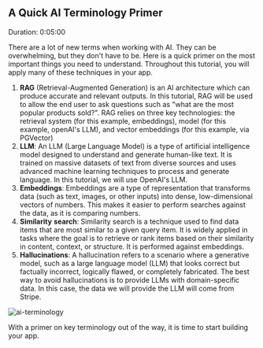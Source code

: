 ## A Quick AI Terminology Primer
Duration: 0:05:00

There are a lot of new terms when working with AI. They can be overwhelming, but they don't have to be. Here is a quick primer on the most important things you need to understand. Throughout this tutorial, you will apply many of these techniques in your app. 

1. **RAG** (Retrieval-Augmented Generation) is an AI architecture which can produce accurate and relevant outputs. In this tutorial, RAG will be used to allow the end user to ask questions such as "what are the most popular products sold?". RAG relies on three key technologies: the retrieval system (for this example, embeddings), model (for this example, openAI's LLM), and vector embeddings (for this example, via PGVector)
2. **LLM**: An LLM (Large Language Model) is a type of artificial intelligence model designed to understand and generate human-like text. It is trained on massive datasets of text from diverse sources and uses advanced machine learning techniques to process and generate language. In this tutorial, we will use OpenAI's LLM.
3. **Embeddings**: Embeddings are a type of representation that transforms data (such as text, images, or other inputs) into dense, low-dimensional vectors of numbers. This makes it easier to perform searches against the data, as it is comparing numbers. 
4. **Similarity** **search**: Similarity search is a technique used to find data items that are most similar to a given query item. It is widely applied in tasks where the goal is to retrieve or rank items based on their similarity in content, context, or structure. It is performed against embeddings. 
5. **Hallucinations**: A hallucination refers to a scenario where a generative model, such as a large language model (LLM) that looks correct but factually incorrect, logically flawed, or completely fabricated. The best way to avoid hallucinations is to provide LLMs with domain-specific data. In this case, the data we will provide the LLM will come from Stripe.


![ai-terminology](https://hackmd.io/_uploads/BJKpcworyl.png)


With a primer on key terminology out of the way, it is time to start building your app.

